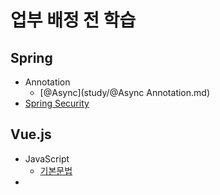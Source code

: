 # 업부 배정 전 학습

## Spring

   - Annotation
      - [@Async](study/@Async Annotation.md)
   - [Spring Security]()
## Vue.js
   - JavaScript
      - [기본문법]()
   - 
